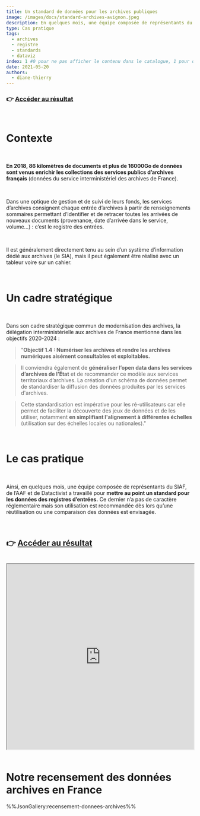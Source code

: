 ```yaml
---
title: Un standard de données pour les archives publiques
image: /images/docs/standard-archives-avignon.jpeg
description: En quelques mois, une équipe composée de représentants du SIAF, de l’AAF et de Datactivist a travaillé pour mettre au point un standard pour les données des registres d’entrées
type: Cas pratique
tags:
  - archives
  - registre
  - standards
  - dataviz
index: 1 #0 pour ne pas afficher le contenu dans le catalogue, 1 pour qu'il s'affiche dans le catalogue
date: 2021-05-20
authors:
  - diane-thierry
--- 
```


### 👉 [Accéder au résultat](https://datactivist.coop/registre_entrees/Dashboard_viz/#section-%C3%A9volutions-temporelles)

</br>

# Contexte

</br>

**En 2018, 86 kilomètres de documents et plus de 16000Go de données sont venus enrichir les collections des services publics d’archives français** (données du service interministériel des archives de France).

</br>

Dans une optique de gestion et de suivi de leurs fonds, les services d’archives consignent chaque entrée d’archives à partir de renseignements sommaires permettant d’identifier et de retracer toutes les arrivées de nouveaux documents (provenance, date d’arrivée dans le service, volume…) : c’est le registre des entrées.

</br>

Il est généralement directement tenu au sein d’un système d’information dédié aux archives (le SIA), mais il peut également être réalisé avec un tableur voire sur un cahier.

</br>

# Un cadre stratégique

</br>

Dans son cadre stratégique commun de modernisation des archives, la délégation interministérielle aux archives de France mentionne dans les objectifs 2020-2024 :

> "**Objectif 1.4 : Numériser les archives et rendre les archives numériques aisément consultables et exploitables.**

> Il conviendra également de **généraliser l’open data dans les services d’archives de l’État** et de recommander ce modèle aux services territoriaux d’archives. La création d'un schéma de données permet de standardiser la diffusion des données produites par les services d'archives. 

> Cette standardisation est impérative pour les ré-utilisateurs car elle permet de faciliter la découverte des jeux de données et de les utiliser, notamment **en simplifiant l'alignement à différentes échelles** (utilisation sur des échelles locales ou nationales)."

</br>

# Le cas pratique

</br>

Ainsi, en quelques mois, une équipe composée de représentants du SIAF, de l’AAF et de Datactivist a travaillé pour **mettre au point un standard pour les données des registres d’entrées.** Ce dernier n’a pas de caractère réglementaire mais son utilisation est recommandée dès lors qu’une réutilisation ou une comparaison des données est envisagée.

</br>

## 👉 [Accéder au résultat](https://datactivist.coop/registre_entrees/Dashboard_viz/#section-%C3%A9volutions-temporelles)

</br>

<div class="responsiveIframe">
  <iframe
    width="100%"
    height="500"
    src="https://datactivist.coop/registre_entrees/Dashboard_viz/#section-%C3%A9volutions-temporelles">
  </iframe>
</div>

</br>

# Notre recensement des données archives en France

%%JsonGallery:recensement-donnees-archives%%